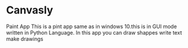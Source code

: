 # Canvasly
Paint App
This is a pint app same as in windows 10.this is in GUI mode written in Python Language.
In this app you can draw shappes write text make drawings 
